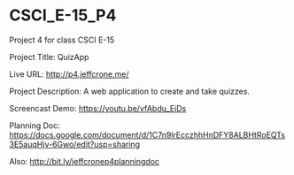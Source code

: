 # CSCI_E-15_P4

Project 4 for class CSCI E-15

Project Title: QuizApp

Live URL: http://p4.jeffcrone.me/

Project Description: A web application to create and take quizzes.

Screencast Demo: https://youtu.be/vfAbdu_EjDs

Planning Doc: https://docs.google.com/document/d/1C7n9lrEcczhhHnDFY8ALBHtRoEQTs3E5auqHjv-6Gwo/edit?usp=sharing

Also: http://bit.ly/jeffcronep4planningdoc
